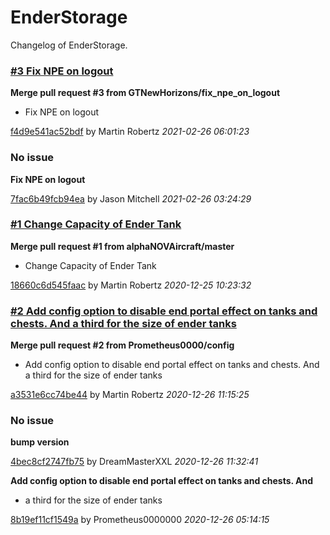 
# EnderStorage

Changelog of EnderStorage.


### [#3 Fix NPE on logout](https://github.com/GTNewHorizons/EnderStorage/pull/3)
**Merge pull request #3 from GTNewHorizons/fix_npe_on_logout**
* Fix NPE on logout

[f4d9e541ac52bdf](https://github.com/GTNewHorizons/EnderStorage/commit/f4d9e541ac52bdf)
by Martin Robertz *2021-02-26 06:01:23*
### No issue
**Fix NPE on logout**

[7fac6b49fcb94ea](https://github.com/GTNewHorizons/EnderStorage/commit/7fac6b49fcb94ea)
by Jason Mitchell *2021-02-26 03:24:29*

### [#1 Change Capacity of Ender Tank](https://github.com/GTNewHorizons/EnderStorage/pull/1)
**Merge pull request #1 from alphaNOVAircraft/master**
* Change Capacity of Ender Tank

[18660c6d545faac](https://github.com/GTNewHorizons/EnderStorage/commit/18660c6d545faac)
by Martin Robertz *2020-12-25 10:23:32*
### [#2 Add config option to disable end portal effect on tanks and chests. And a third for the size of ender tanks](https://github.com/GTNewHorizons/EnderStorage/pull/2)
**Merge pull request #2 from Prometheus0000/config**
* Add config option to disable end portal effect on tanks and chests. And a third for the size of ender tanks

[a3531e6cc74be44](https://github.com/GTNewHorizons/EnderStorage/commit/a3531e6cc74be44)
by Martin Robertz *2020-12-26 11:15:25*
### No issue
**bump version**

[4bec8cf2747fb75](https://github.com/GTNewHorizons/EnderStorage/commit/4bec8cf2747fb75)
by DreamMasterXXL *2020-12-26 11:32:41*

**Add config option to disable end portal effect on tanks and chests. And**
* a third for the size of ender tanks

[8b19ef11cf1549a](https://github.com/GTNewHorizons/EnderStorage/commit/8b19ef11cf1549a)
by Prometheus0000000 *2020-12-26 05:14:15*

